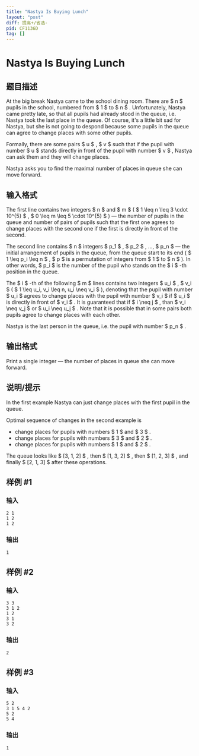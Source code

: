 ```yaml
---
title: "Nastya Is Buying Lunch"
layout: "post"
diff: 提高+/省选-
pid: CF1136D
tag: []
---
```


# Nastya Is Buying Lunch

## 题目描述

At the big break Nastya came to the school dining room. There are $ n $ pupils in the school, numbered from $ 1 $ to $ n $ . Unfortunately, Nastya came pretty late, so that all pupils had already stood in the queue, i.e. Nastya took the last place in the queue. Of course, it's a little bit sad for Nastya, but she is not going to despond because some pupils in the queue can agree to change places with some other pupils.

Formally, there are some pairs $ u $ , $ v $ such that if the pupil with number $ u $ stands directly in front of the pupil with number $ v $ , Nastya can ask them and they will change places.

Nastya asks you to find the maximal number of places in queue she can move forward.

## 输入格式

The first line contains two integers $ n $ and $ m $ ( $ 1 \leq n \leq 3 \cdot 10^{5} $ , $ 0 \leq m \leq 5 \cdot 10^{5} $ ) — the number of pupils in the queue and number of pairs of pupils such that the first one agrees to change places with the second one if the first is directly in front of the second.

The second line contains $ n $ integers $ p_1 $ , $ p_2 $ , ..., $ p_n $ — the initial arrangement of pupils in the queue, from the queue start to its end ( $ 1 \leq p_i \leq n $ , $ p $ is a permutation of integers from $ 1 $ to $ n $ ). In other words, $ p_i $ is the number of the pupil who stands on the $ i $ -th position in the queue.

The $ i $ -th of the following $ m $ lines contains two integers $ u_i $ , $ v_i $ ( $ 1 \leq u_i, v_i \leq n, u_i \neq v_i $ ), denoting that the pupil with number $ u_i $ agrees to change places with the pupil with number $ v_i $ if $ u_i $ is directly in front of $ v_i $ . It is guaranteed that if $ i \neq j $ , than $ v_i \neq v_j $ or $ u_i \neq u_j $ . Note that it is possible that in some pairs both pupils agree to change places with each other.

Nastya is the last person in the queue, i.e. the pupil with number $ p_n $ .

## 输出格式

Print a single integer — the number of places in queue she can move forward.

## 说明/提示

In the first example Nastya can just change places with the first pupil in the queue.

Optimal sequence of changes in the second example is

- change places for pupils with numbers $ 1 $ and $ 3 $ .
- change places for pupils with numbers $ 3 $ and $ 2 $ .
- change places for pupils with numbers $ 1 $ and $ 2 $ .

The queue looks like $ [3, 1, 2] $ , then $ [1, 3, 2] $ , then $ [1, 2, 3] $ , and finally $ [2, 1, 3] $ after these operations.

## 样例 #1

### 输入

```
2 1
1 2
1 2

```

### 输出

```
1
```

## 样例 #2

### 输入

```
3 3
3 1 2
1 2
3 1
3 2

```

### 输出

```
2
```

## 样例 #3

### 输入

```
5 2
3 1 5 4 2
5 2
5 4

```

### 输出

```
1
```

